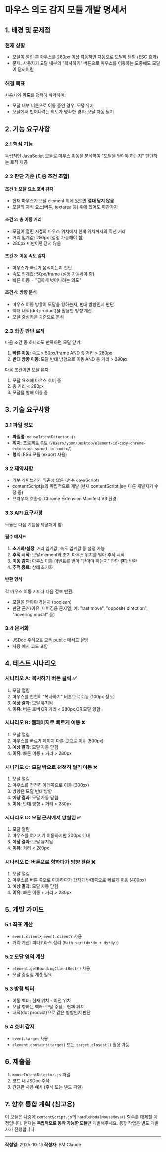 # 마우스 의도 감지 모듈 개발 명세서

## 1. 배경 및 문제점

### 현재 상황
- 모달이 열린 후 마우스를 280px 이상 이동하면 자동으로 모달이 닫힘 (ESC 효과)
- 문제: 사용자가 모달 내부의 "복사하기" 버튼으로 마우스를 이동하는 도중에도 모달이 닫혀버림

### 해결 목표
사용자의 **의도**를 정확히 파악하여:
- 모달 내부 버튼으로 이동 중인 경우: 모달 유지
- 모달에서 벗어나려는 의도가 명확한 경우: 모달 자동 닫기

## 2. 기능 요구사항

### 2.1 핵심 기능
독립적인 JavaScript 모듈로 마우스 이동을 분석하여 "모달을 닫아야 하는지" 판단하는 로직 제공

### 2.2 판단 기준 (다중 조건 조합)

#### 조건 1: 모달 요소 호버 감지
- 현재 마우스가 모달 element 위에 있으면 **절대 닫지 않음**
- 모달의 자식 요소(버튼, textarea 등) 위에 있어도 마찬가지

#### 조건 2: 총 이동 거리
- 모달이 열린 시점의 마우스 위치에서 현재 위치까지의 직선 거리
- 거리 임계값: 280px (설정 가능해야 함)
- 280px 미만이면 닫지 않음

#### 조건 3: 이동 속도 감지
- 마우스가 빠르게 움직이는지 판단
- 속도 임계값: 50px/frame (설정 가능해야 함)
- 빠른 이동 = "급하게 벗어나려는 의도"

#### 조건 4: 방향 분석
- 마우스 이동 방향이 모달을 향하는지, 반대 방향인지 판단
- 벡터 내적(dot product)을 활용한 방향 계산
- 모달 중심점을 기준으로 분석

### 2.3 최종 판단 로직
다음 조건 중 하나라도 만족하면 모달 닫기:
1. **빠른 이동**: 속도 > 50px/frame AND 총 거리 > 280px
2. **반대 방향 이동**: 모달 반대 방향으로 이동 AND 총 거리 > 280px

다음 조건이면 모달 유지:
1. 모달 요소에 마우스 호버 중
2. 총 거리 < 280px
3. 모달을 향해 이동 중

## 3. 기술 요구사항

### 3.1 파일 정보
- **파일명**: `mouseIntentDetector.js`
- **위치**: 프로젝트 루트 (`/Users/yoon/Desktop/element-id-copy-chrome-extension-sonnet-to-codex/`)
- **형식**: ES6 모듈 (export 사용)

### 3.2 제약사항
- 외부 라이브러리 의존성 없음 (순수 JavaScript)
- contentScript.js와 독립적으로 개발 (현재 contentScript.js는 다른 개발자가 수정 중)
- 브라우저 호환성: Chrome Extension Manifest V3 환경

### 3.3 API 요구사항
모듈은 다음 기능을 제공해야 함:

#### 필수 메서드
1. **초기화/설정**: 거리 임계값, 속도 임계값 등 설정 가능
2. **추적 시작**: 모달 element와 초기 마우스 위치를 받아 추적 시작
3. **이동 감지**: 마우스 이동 이벤트를 받아 "닫아야 하는지" 판단 결과 반환
4. **추적 종료**: 상태 초기화

#### 반환 형식
각 마우스 이동 시마다 다음 정보 반환:
- 모달을 닫아야 하는지 (boolean)
- 판단 근거/이유 (디버깅용 문자열, 예: "fast move", "opposite direction", "hovering modal" 등)

### 3.4 문서화
- JSDoc 주석으로 모든 public 메서드 설명
- 사용 예시 코드 포함

## 4. 테스트 시나리오

### 시나리오 A: 복사하기 버튼 클릭 ✅
1. 모달 열림
2. 마우스를 천천히 "복사하기" 버튼으로 이동 (100px 정도)
3. **예상 결과**: 모달 유지됨
4. **이유**: 버튼 호버 OR 거리 < 280px OR 모달 향함

### 시나리오 B: 웹페이지로 빠르게 이동 ❌
1. 모달 열림
2. 마우스를 빠르게 페이지 다른 곳으로 이동 (500px)
3. **예상 결과**: 모달 자동 닫힘
4. **이유**: 빠른 이동 + 거리 > 280px

### 시나리오 C: 모달 밖으로 천천히 멀리 이동 ❌
1. 모달 열림
2. 마우스를 천천히 아래쪽으로 이동 (300px)
3. 방향은 모달 반대 방향
4. **예상 결과**: 모달 자동 닫힘
5. **이유**: 반대 방향 + 거리 > 280px

### 시나리오 D: 모달 근처에서 망설임 ✅
1. 모달 열림
2. 마우스를 여기저기 이동하지만 200px 이내
3. **예상 결과**: 모달 유지됨
4. **이유**: 거리 < 280px

### 시나리오 E: 버튼으로 향하다가 방향 전환 ❌
1. 모달 열림
2. 마우스를 버튼 쪽으로 이동하다가 갑자기 반대쪽으로 빠르게 이동 (400px)
3. **예상 결과**: 모달 자동 닫힘
4. **이유**: 빠른 이동 + 거리 > 280px

## 5. 개발 가이드

### 5.1 좌표 계산
- `event.clientX`, `event.clientY` 사용
- 거리 계산: 피타고라스 정리 (`Math.sqrt(dx*dx + dy*dy)`)

### 5.2 모달 영역 계산
- `element.getBoundingClientRect()` 사용
- 모달 중심점 계산 필요

### 5.3 방향 벡터
- 이동 벡터: 현재 위치 - 이전 위치
- 모달 향하는 벡터: 모달 중심 - 현재 위치
- 내적(dot product)으로 같은 방향인지 판단

### 5.4 호버 감지
- `event.target` 사용
- `element.contains(target)` 또는 `target.closest()` 활용 가능

## 6. 제출물

1. `mouseIntentDetector.js` 파일
2. 코드 내 JSDoc 주석
3. 간단한 사용 예시 (주석 또는 별도 파일)

## 7. 향후 통합 계획 (참고용)

이 모듈은 나중에 `contentScript.js`의 `handleModalMouseMove()` 함수를 대체할 예정입니다.
현재는 **독립적으로 동작 가능한 모듈**만 개발해주세요.
통합 작업은 별도 개발자가 진행합니다.

---

**작성일**: 2025-10-16
**작성자**: PM Claude
